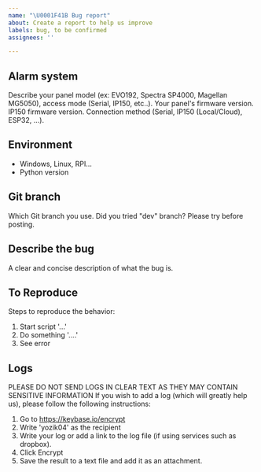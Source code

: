 ```yaml
---
name: "\U0001F41B Bug report"
about: Create a report to help us improve
labels: bug, to be confirmed
assignees: ''

---
```


<!--
Before creating a bug report look into wiki and FAQ page:
- Wiki: https://github.com/ParadoxAlarmInterface/pai/wiki
- FAQ: https://github.com/ParadoxAlarmInterface/pai/wiki/FAQ
- Use search before posting. Maybe your issue was already solved.
- You can always use https://discord.gg/6KaXFtg39r to ask a quick question.
-->

## Alarm system
Describe your panel model (ex: EVO192, Spectra SP4000, Magellan MG5050), access mode (Serial, IP150, etc..).
Your panel's firmware version. IP150 firmware version.
Connection method (Serial, IP150 (Local/Cloud), ESP32, ...).

## Environment
- Windows, Linux, RPI...
- Python version

## Git branch
Which Git branch you use. Did you tried "dev" branch? Please try before posting.

## Describe the bug
A clear and concise description of what the bug is.

## To Reproduce
Steps to reproduce the behavior:
1. Start script '...'
2. Do something '....'
3. See error

## Logs
PLEASE DO NOT SEND LOGS IN CLEAR TEXT AS THEY MAY CONTAIN SENSITIVE INFORMATION
If you wish to add a log (which will greatly help us), please follow the following instructions:

1. Go to https://keybase.io/encrypt
2. Write 'yozik04' as the recipient
3. Write your log or add a link to the log file (if using services such as dropbox).
4. Click Encrypt
5. Save the result to a text file and add it as an attachment.
